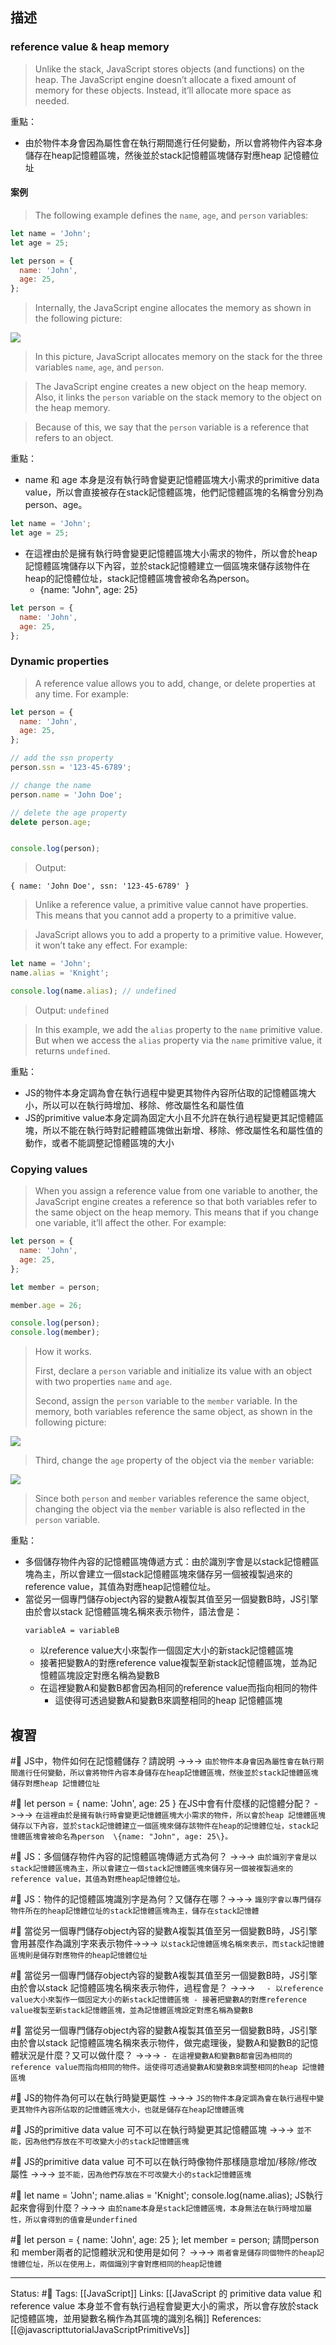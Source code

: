 ## 描述

### reference value & heap memory

> Unlike the stack, JavaScript stores objects (and functions) on the heap. The JavaScript engine doesn’t allocate a fixed amount of memory for these objects. Instead, it’ll allocate more space as needed.


重點：
- 由於物件本身會因為屬性會在執行期間進行任何變動，所以會將物件內容本身儲存在heap記憶體區塊，然後並於stack記憶體區塊儲存對應heap 記憶體位址




#### 案例

> The following example defines the `name`, `age`, and `person` variables:


```javascript
let name = 'John';
let age = 25;

let person = {
  name: 'John',
  age: 25,
};
```

> Internally, the JavaScript engine allocates the memory as shown in the following picture:

![](https://www.javascripttutorial.net/wp-content/uploads/2022/01/JavaScript-heap-memory.svg)


> In this picture, JavaScript allocates memory on the stack for the three variables `name`, `age`, and `person`.

> The JavaScript engine creates a new object on the heap memory. Also, it links the `person` variable on the stack memory to the object on the heap memory.

> Because of this, we say that the `person` variable is a reference that refers to an object.


重點：
- name 和 age 本身是沒有執行時會變更記憶體區塊大小需求的primitive data value，所以會直接被存在stack記憶體區塊，他們記憶體區塊的名稱會分別為person、age。
```javascript
let name = 'John';
let age = 25;
```
- 在這裡由於是擁有執行時會變更記憶體區塊大小需求的物件，所以會於heap 記憶體區塊儲存以下內容，並於stack記憶體建立一個區塊來儲存該物件在heap的記憶體位址，stack記憶體區塊會被命名為person。
	- \{name: "John", age: 25\}
```javascript
let person = {
  name: 'John',
  age: 25,
};
```

### Dynamic properties

> A reference value allows you to add, change, or delete properties at any time. For example:
```javascript
let person = {
  name: 'John',
  age: 25,
};

// add the ssn property
person.ssn = '123-45-6789';

// change the name
person.name = 'John Doe';

// delete the age property
delete person.age;


console.log(person);
```

>Output:

`{ name: 'John Doe', ssn: '123-45-6789' }`

> Unlike a reference value, a primitive value cannot have properties. This means that you cannot add a property to a primitive value.

> JavaScript allows you to add a property to a primitive value. However, it won’t take any effect. For example:


```javascript
let name = 'John';
name.alias = 'Knight';

console.log(name.alias); // undefined
```

> Output:
`undefined`

> In this example, we add the `alias` property to the `name` primitive value. But when we access the `alias` property via the `name` primitive value, it returns `undefined`.

重點：
- JS的物件本身定調為會在執行過程中變更其物件內容所佔取的記憶體區塊大小，所以可以在執行時增加、移除、修改屬性名和屬性值
- JS的primitive value本身定調為固定大小且不允許在執行過程變更其記憶體區塊，所以不能在執行時對記體體區塊做出新增、移除、修改屬性名和屬性值的動作，或者不能調整記憶體區塊的大小




### Copying values

> When you assign a reference value from one variable to another, the JavaScript engine creates a reference so that both variables refer to the same object on the heap memory. This means that if you change one variable, it’ll affect the other.
> For example:

```javascript
let person = {
  name: 'John',
  age: 25,
};

let member = person;

member.age = 26;

console.log(person);
console.log(member);
```

> How it works.
>
> First, declare a `person` variable and initialize its value with an object with two properties `name` and `age`.
>
> Second, assign the `person` variable to the `member` variable. In the memory, both variables reference the same object, as shown in the following picture:

![](https://www.javascripttutorial.net/wp-content/uploads/2022/01/JavaScript-copy-a-reference-value.svg)

> Third, change the `age` property of the object via the `member` variable:

![](https://www.javascripttutorial.net/wp-content/uploads/2022/01/JavaScript-change-a-reference-value.svg)

> Since both `person` and `member` variables reference the same object, changing the object via the `member` variable is also reflected in the `person` variable.

重點：
- 多個儲存物件內容的記憶體區塊傳遞方式：由於識別字會是以stack記憶體區塊為主，所以會建立一個stack記憶體區塊來儲存另一個被複製過來的reference value，其值為對應heap記憶體位址。
- 當從另一個專門儲存object內容的變數A複製其值至另一個變數B時，JS引擎由於會以stack 記憶體區塊名稱來表示物件，語法會是：
	```
	variableA = variableB
	```
	- 以reference value大小來製作一個固定大小的新stack記憶體區塊
	- 接著把變數A的對應reference value複製至新stack記憶體區塊，並為記憶體區塊設定對應名稱為變數B
	- 在這裡變數A和變數B都會因為相同的reference value而指向相同的物件
		- 這使得可透過變數A和變數B來調整相同的heap 記憶體區塊


## 複習
#🧠 JS中，物件如何在記憶體儲存？請說明 ->->-> `由於物件本身會因為屬性會在執行期間進行任何變動，所以會將物件內容本身儲存在heap記憶體區塊，然後並於stack記憶體區塊儲存對應heap 記憶體位址`
<!--SR:!2023-07-16,176,250-->

#🧠 let person = \{ name: 'John', age: 25 \} 在JS中會有什麼樣的記憶體分配？ ->->-> `在這裡由於是擁有執行時會變更記憶體區塊大小需求的物件，所以會於heap 記憶體區塊儲存以下內容，並於stack記憶體建立一個區塊來儲存該物件在heap的記憶體位址，stack記憶體區塊會被命名為person  \{name: "John", age: 25\}。`
<!--SR:!2023-07-23,181,250-->

#🧠 JS：多個儲存物件內容的記憶體區塊傳遞方式為何？ ->->-> `由於識別字會是以stack記憶體區塊為主，所以會建立一個stack記憶體區塊來儲存另一個被複製過來的reference value，其值為對應heap記憶體位址。`
<!--SR:!2023-05-29,145,250-->


#🧠 JS：物件的記憶體區塊識別字是為何？又儲存在哪？->->-> `識別字會以專門儲存物件所在的heap記憶體位址的stack記憶體區塊為主，儲存在stack記憶體`
<!--SR:!2023-06-20,160,250-->

#🧠 當從另一個專門儲存object內容的變數A複製其值至另一個變數B時，JS引擎會用甚麼作為識別字來表示物件->->-> `以stack記憶體區塊名稱來表示，而stack記憶體區塊則是儲存對應物件的heap記憶體位址`
<!--SR:!2024-01-17,283,250-->

#🧠 當從另一個專門儲存object內容的變數A複製其值至另一個變數B時，JS引擎由於會以stack 記憶體區塊名稱來表示物件，過程會是？ ->->-> `	- 以reference value大小來製作一個固定大小的新stack記憶體區塊 - 接著把變數A的對應reference value複製至新stack記憶體區塊，並為記憶體區塊設定對應名稱為變數B`
<!--SR:!2024-05-13,353,250-->

#🧠 當從另一個專門儲存object內容的變數A複製其值至另一個變數B時，JS引擎由於會以stack 記憶體區塊名稱來表示物件，做完處理後，變數A和變數B的記憶體狀況是什麼？又可以做什麼？ ->->-> `- 在這裡變數A和變數B都會因為相同的reference value而指向相同的物件。這使得可透過變數A和變數B來調整相同的heap 記憶體區塊`
<!--SR:!2024-01-16,283,250-->

#🧠  JS的物件為何可以在執行時變更屬性 ->->-> `JS的物件本身定調為會在執行過程中變更其物件內容所佔取的記憶體區塊大小，也就是儲存在heap記憶體區塊`
<!--SR:!2023-06-02,148,250-->

#🧠 JS的primitive data value 可不可以在執行時變更其記憶體區塊 ->->-> `並不能，因為他們存放在不可改變大小的stack記憶體區塊`
<!--SR:!2023-07-13,175,250-->

#🧠 JS的primitive data value 可不可以在執行時像物件那樣隨意增加/移除/修改屬性  ->->-> `並不能，因為他們存放在不可改變大小的stack記憶體區塊`
<!--SR:!2023-06-07,151,250-->


#🧠 let name = 'John'; name.alias = 'Knight'; console.log(name.alias); JS執行起來會得到什麼？->->-> `由於name本身是stack記憶體區塊，本身無法在執行時增加屬性，所以會得到的值會是underfined`
<!--SR:!2024-05-06,348,250-->

#🧠 let person = \{ name: 'John', age: 25 \}; let member = person; 請問person 和 member兩者的記憶體狀況和使用是如何？ ->->-> `兩者會是儲存同個物件的heap記憶體位址，所以在使用上，兩個識別字會對應相同的heap記憶體`
<!--SR:!2023-08-04,189,250-->


---
Status: #🌱 
Tags:
[[JavaScript]]
Links:
[[JavaScript 的 primitive data value 和 reference value 本身並不會有執行過程會變更大小的需求，所以會存放於stack記憶體區塊，並用變數名稱作為其區塊的識別名稱]]
References:
[[@javascripttutorialJavaScriptPrimitiveVs]]